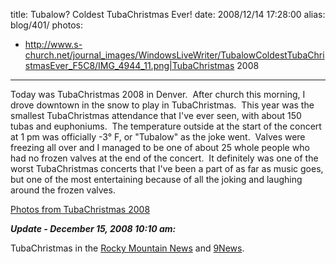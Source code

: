 title: Tubalow? Coldest TubaChristmas Ever!
date: 2008/12/14 17:28:00
alias: blog/401/
photos:
- http://www.s-church.net/journal_images/WindowsLiveWriter/TubalowColdestTubaChristmasEver_F5C8/IMG_4944_11.png|TubaChristmas 2008
---
Today was TubaChristmas 2008 in Denver.  After church this morning, I drove downtown in the snow to play in TubaChristmas.  This year was the smallest TubaChristmas attendance that I've ever seen, with about 150 tubas and euphoniums.  The temperature outside at the start of the concert at 1 pm was officially -3° F, or "Tubalow" as the joke went.  Valves were freezing all over and I managed to be one of about 25 whole people who had no frozen valves at the end of the concert.  It definitely was one of the worst TubaChristmas concerts that I've been a part of as far as music goes, but one of the most entertaining because of all the joking and laughing around the frozen valves.

[Photos from TubaChristmas 2008](http://www.s-church.net/PhotoAlbum.aspx?ID=TUBACHRISTMAS2008)

**_Update - December 15, 2008 10:10 am:_**

TubaChristmas in the [Rocky Mountain News](http://rockymountainnews.com/news/2008/dec/15/tuba-concert-cold-as-frosty/?partner=RSS) and [9News](http://www.9news.com/rss/article.aspx?storyid=105915).